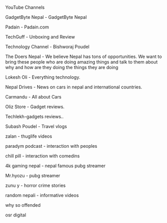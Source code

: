 YouTube Channels

GadgetByte Nepal - GadgetByte Nepal

Padain - Padain.com

TechGuff - Unboxing and Review

Technology Channel - Bishworaj Poudel

The Doers Nepal - We believe Nepal has tons of opportunities. We want to bring these people who are doing amazing things and talk to them about why and how are they doing the things they are doing

Lokesh Oli - Everything technology.

Nepal Drives - News on cars in nepal and international countries.

Carmandu - All about Cars

Oliz Store - Gadget reviews.

Techlekh-gadgets reviews..

Subash Poudel - Travel vlogs

zalan - thuglife videos

paradym podcast - interaction with peoples

chill pill - interaction with comedins

4k gaming nepal - nepal famous pubg streamer

Mr.hyozu - pubg streamer

zunu y - horror crime stories

random nepali - informative videos

why so offended

osr digital


